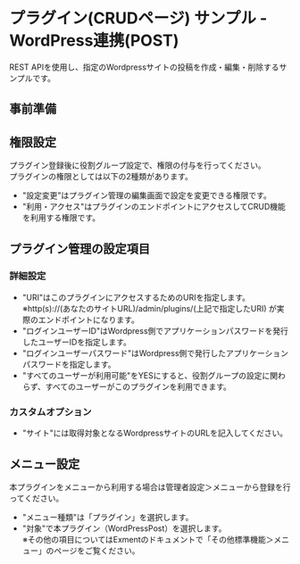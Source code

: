# プラグイン(CRUDページ) サンプル - WordPress連携(POST)
REST APIを使用し、指定のWordpressサイトの投稿を作成・編集・削除するサンプルです。

## 事前準備

## 権限設定
プラグイン登録後に役割グループ設定で、権限の付与を行ってください。  
プラグインの権限としては以下の2種類があります。  
- "設定変更"はプラグイン管理の編集画面で設定を変更できる権限です。  
- "利用・アクセス"はプラグインのエンドポイントにアクセスしてCRUD機能を利用する権限です。  

## プラグイン管理の設定項目
### 詳細設定
- "URI"はこのプラグインにアクセスするためのURIを指定します。  
※http(s)://(あなたのサイトURL)/admin/plugins/(上記で指定したURI) が実際のエンドポイントになります。  
- "ログインユーザーID"はWordpress側でアプリケーションパスワードを発行したユーザーIDを指定します。  
- "ログインユーザーパスワード"はWordpress側で発行したアプリケーションパスワードを指定します。  
- "すべてのユーザーが利用可能"をYESにすると、役割グループの設定に関わらず、すべてのユーザーがこのプラグインを利用できます。  
### カスタムオプション
- "サイト"には取得対象となるWordpressサイトのURLを記入してください。  

## メニュー設定
本プラグインをメニューから利用する場合は管理者設定＞メニューから登録を行ってください。  
- "メニュー種類"は「プラグイン」を選択します。  
- "対象"で本プラグイン（WordPressPost）を選択します。  
※その他の項目についてはExmentのドキュメントで「その他標準機能＞メニュー」のページをご覧ください。  
